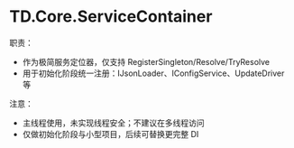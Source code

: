 # TD.Core.ServiceContainer

职责：
- 作为极简服务定位器，仅支持 RegisterSingleton/Resolve/TryResolve
- 用于初始化阶段统一注册：IJsonLoader、IConfigService、UpdateDriver 等

注意：
- 主线程使用，未实现线程安全；不建议在多线程访问
- 仅做初始化阶段与小型项目，后续可替换更完整 DI
